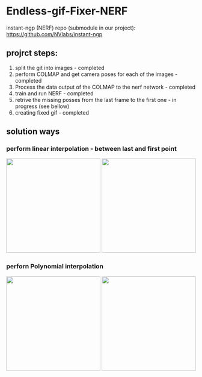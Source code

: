 # Endless-gif-Fixer-NERF

instant-ngp (NERF) repo (submodule in our project): https://github.com/NVlabs/instant-ngp

## projrct steps:
1. split the git into images                                         - completed
2. perform COLMAP and get camera poses for each of the images        - completed 
3. Process the data output of the COLMAP to the nerf network         - completed
4. train and run NERF                                                - completed
5. retrive the missing posses from the last frame to the first one   - in progress (see bellow)
6. creating fixed gif                                                - completed

## solution ways

### perform linear interpolation - between last and first point

<img src="https://github.com/AlmogHadad/Endless-gif-Fixer-NERF/assets/77130590/076309ff-59bf-437d-9c9e-974320f50295" width=250>

<img src="https://github.com/AlmogHadad/Endless-gif-Fixer-NERF/assets/77130590/ad4999ad-fd0e-46d3-9a59-e86509a87f1d" width=250>

### perforn Polynomial interpolation

<img src="https://github.com/AlmogHadad/Endless-gif-Fixer-NERF/assets/77130590/076309ff-59bf-437d-9c9e-974320f50295" width=250>
<img src="https://github.com/AlmogHadad/Endless-gif-Fixer-NERF/assets/77130590/0747ecb3-0051-4995-83ae-56263fca4ab2" width=250>
